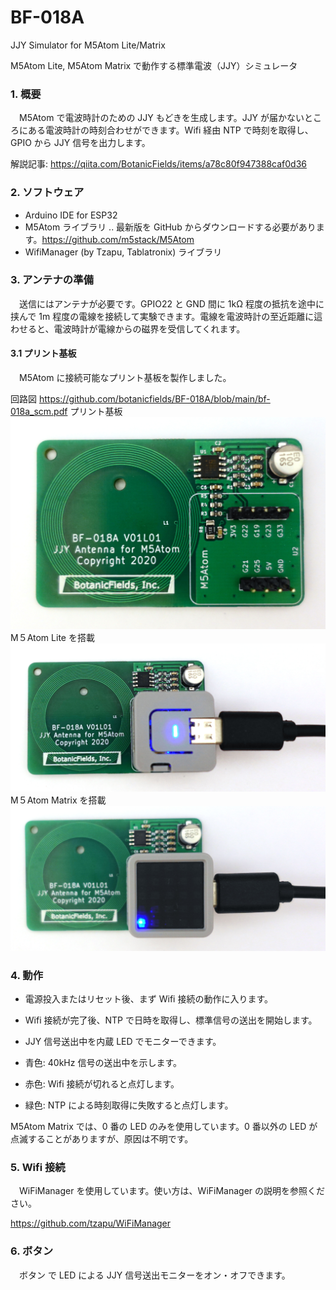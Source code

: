 # BF-018A
JJY Simulator for M5Atom Lite/Matrix

M5Atom Lite, M5Atom Matrix で動作する標準電波（JJY）シミュレータ

### 1. 概要
　M5Atom で電波時計のための JJY もどきを生成します。JJY が届かないところにある電波時計の時刻合わせができます。Wifi 経由 NTP で時刻を取得し、GPIO から JJY 信号を出力します。
 
解説記事: https://qiita.com/BotanicFields/items/a78c80f947388caf0d36

### 2. ソフトウェア
- Arduino IDE for ESP32
- M5Atom ライブラリ .. 最新版を GitHub からダウンロードする必要があります。https://github.com/m5stack/M5Atom
- WifiManager (by Tzapu, Tablatronix) ライブラリ

### 3. アンテナの準備
　送信にはアンテナが必要です。GPIO22 と GND 間に 1kΩ 程度の抵抗を途中に挟んで 1m 程度の電線を接続して実験できます。電線を電波時計の至近距離に這わせると、電波時計が電線からの磁界を受信してくれます。

#### 3.1 プリント基板
　M5Atom に接続可能なプリント基板を製作しました。

回路図
https://github.com/botanicfields/BF-018A/blob/main/bf-018a_scm.pdf
プリント基板
![PCB_front](https://github.com/botanicfields/BF-018A/blob/main/BF-018A_front.JPG)
M５Atom Lite を搭載
![PCB_with_M5AtomLite](https://github.com/botanicfields/BF-018A/blob/main/BF-018A_M5AtomLite.JPG)
M５Atom Matrix を搭載
![PCB_with_M5AtomMatrix](https://github.com/botanicfields/BF-018A/blob/main/BF-018A_M5AtomMatrix.JPG)

### 4. 動作
- 電源投入またはリセット後、まず Wifi 接続の動作に入ります。
- Wifi 接続が完了後、NTP で日時を取得し、標準信号の送出を開始します。 
- JJY 信号送出中を内蔵 LED でモニターできます。
 
- 青色: 40kHz 信号の送出中を示します。
- 赤色: Wifi 接続が切れると点灯します。
- 緑色: NTP による時刻取得に失敗すると点灯します。

M5Atom Matrix では、0 番の LED のみを使用しています。0 番以外の LED が点滅することがありますが、原因は不明です。

### 5. Wifi 接続
　WiFiManager を使用しています。使い方は、WiFiManager の説明を参照ください。

https://github.com/tzapu/WiFiManager

### 6. ボタン
　ボタン で LED による JJY 信号送出モニターをオン・オフできます。

